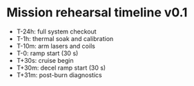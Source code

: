 # Mission rehearsal timeline v0.1

- T-24h: full system checkout
- T-1h: thermal soak and calibration
- T-10m: arm lasers and coils
- T-0: ramp start (30 s)
- T+30s: cruise begin
- T+30m: decel ramp start (30 s)
- T+31m: post-burn diagnostics
